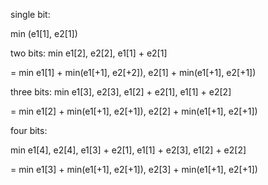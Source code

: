 single bit:

min (e1[1], e2[1])

two bits:
min e1[2], e2[2], e1[1] + e2[1]

= min e1[1] + min(e1[+1], e2[+2]), e2[1] + min(e1[+1], e2[+1])

three bits:
min e1[3], e2[3], e1[2] + e2[1], e1[1] + e2[2]

= min e1[2] + min(e1[+1], e2[+1]), e2[2] + min(e1[+1], e2[+1])

four bits: 

min e1[4], e2[4], e1[3] + e2[1], e1[1] + e2[3], e1[2] + e2[2]

= min e1[3] + min(e1[+1], e2[+1]), e2[3] + min(e1[+1], e2[+1])

